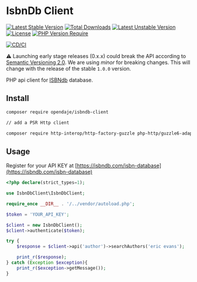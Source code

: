 # IsbnDb Client

[![Latest Stable Version](http://poser.pugx.org/opendaje/isbndb-client/v)](https://packagist.org/packages/opendaje/isbndb-client) [![Total Downloads](http://poser.pugx.org/opendaje/isbndb-client/downloads)](https://packagist.org/packages/opendaje/isbndb-client) [![Latest Unstable Version](http://poser.pugx.org/opendaje/isbndb-client/v/unstable)](https://packagist.org/packages/opendaje/isbndb-client) [![License](http://poser.pugx.org/opendaje/isbndb-client/license)](https://packagist.org/packages/opendaje/isbndb-client) [![PHP Version Require](http://poser.pugx.org/opendaje/isbndb-client/require/php)](https://packagist.org/packages/opendaje/isbndb-client)

[![CD/CI](https://github.com/OpenDaje/isbndb-client/actions/workflows/cd-ci.yaml/badge.svg)](https://github.com/OpenDaje/isbndb-client/actions/workflows/cd-ci.yaml)

⚠ Launching early stage releases (0.x.x) could break the API according to [Semantic Versioning 2.0](https://semver.org/). We are using *minor* for breaking changes.
This will change with the release of the stable `1.0.0` version.

PHP api client for [ISBNdb](https://isbndb.com/) database.

## Install

```sh
composer require opendaje/isbndb-client

// add a PSR Http client

composer require http-interop/http-factory-guzzle php-http/guzzle6-adapter
```

## Usage

Register for your API KEY at [https://isbndb.com/isbn-database](https://isbndb.com/isbn-database)

```php
<?php declare(strict_types=1);

use IsbnDbClient\IsbnDbClient;

require_once __DIR__ . '/../vendor/autoload.php';

$token = 'YOUR_API_KEY';

$client = new IsbnDbClient();
$client->authenticate($token);

try {
    $response = $client->api('author')->searchAuthors('eric evans');

    print_r($response);
} catch (Exception $exception){
    print_r($exception->getMessage());
}


```
